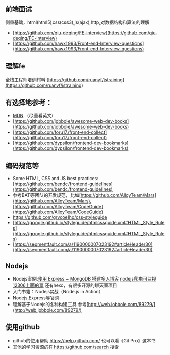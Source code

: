 ## 前端面试
侧重基础，html(html5),css(css3),js(ajax),http,对数据结构和算法的理解

- [https://github.com/qiu-deqing/FE-interview](https://github.com/qiu-deqing/FE-interview)
- [https://github.com/hawx1993/Front-end-Interview-questions](https://github.com/hawx1993/Front-end-Interview-questions)

## 理解fe
全栈工程师培训材料:[https://github.com/ruanyf/jstraining](https://github.com/ruanyf/jstraining)

## 有选择地参考：
- [MDN](https://developer.mozilla.org/en-US/)  （尽量看英文）
- [https://github.com/jobbole/awesome-web-dev-books](https://github.com/jobbole/awesome-web-dev-books)
- [https://github.com/foru17/front-end-collect](https://github.com/foru17/front-end-collect)
- [https://github.com/dypsilon/frontend-dev-bookmarks](https://github.com/dypsilon/frontend-dev-bookmarks)

## 编码规范等
- Some HTML, CSS and JS best practices: [https://github.com/bendc/frontend-guidelines](https://github.com/bendc/frontend-guidelines)
- 参考BAT等团队的开发规范，比如[https://github.com/AlloyTeam/Mars](https://github.com/AlloyTeam/Mars),[https://github.com/AlloyTeam/CodeGuide](https://github.com/AlloyTeam/CodeGuide)
- https://github.com/grvcoelho/css-styleguide
- [https://google.github.io/styleguide/htmlcssguide.xml#HTML_Style_Rules](https://google.github.io/styleguide/htmlcssguide.xml#HTML_Style_Rules)
- [https://segmentfault.com/a/1190000007023192#articleHeader30](https://segmentfault.com/a/1190000007023192#articleHeader30)

## Nodejs
- Nodejs案例:[使用 Express + MongoDB 搭建多人博客](https://github.com/nswbmw/N-blog)  [nodejs爬虫可监视12306上面的票](https://github.com/Froguard/wt) 还有hexo，有很多开源的聊天室项目
- 入门书籍：Nodejs实战（Node.js in Action）
- Nodejs,Express等官网
- 理解基于Nodejs的各种构建工具 参考[http://web.jobbole.com/89279/](http://web.jobbole.com/89279/)

## 使用github
- github的使用帮助 https://help.github.com/  也可以看《Git Pro》这本书
- 其他的学习资源的在 https://github.com/search 搜索
